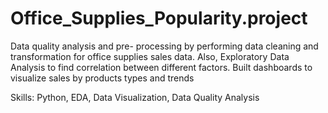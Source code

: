 # Office_Supplies_Popularity.project

Data quality analysis and pre- processing by performing data cleaning and transformation for office supplies sales data. Also, Exploratory Data Analysis to find correlation between different factors. Built dashboards to visualize sales by products types and trends

Skills: Python, EDA, Data Visualization, Data Quality Analysis

